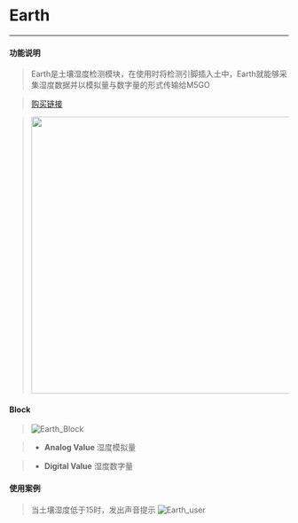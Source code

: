 # Earth
__________________________

#### 功能说明

>Earth是土壤湿度检测模块，在使用时将检测引脚插入土中，Earth就能够采集湿度数据并以模拟量与数字量的形式传输给M5GO

>[购买链接](http://flow.m5stack.com/)

><img src="/image/Units/Earth.jpg" width="500" height="500" />

#### Block

>![Earth_Block](/image/Units/Earth_Block.jpg)

>* __Analog Value__
湿度模拟量

>* __Digital Value__
湿度数字量

#### 使用案例

>当土壤湿度低于15时，发出声音提示
>![Earth_user](/image/Units/Earth_user.gif)